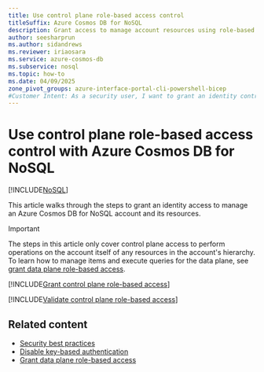 ```yaml
---
title: Use control plane role-based access control
titleSuffix: Azure Cosmos DB for NoSQL
description: Grant access to manage account resources using role-based access control, Microsoft Entra, and Azure Cosmos DB for NoSQL.
author: seesharprun
ms.author: sidandrews
ms.reviewer: iriaosara
ms.service: azure-cosmos-db
ms.subservice: nosql
ms.topic: how-to
ms.date: 04/09/2025
zone_pivot_groups: azure-interface-portal-cli-powershell-bicep
#Customer Intent: As a security user, I want to grant an identity control-plane access to Azure Cosmos DB for NoSQL, so that my developer team can use the SDK of their choice with minimal code change.
---
```


# Use control plane role-based access control with Azure Cosmos DB for NoSQL

[!INCLUDE[NoSQL](../../includes/appliesto-nosql.md)]

This article walks through the steps to grant an identity access to manage an Azure Cosmos DB for NoSQL account and its resources.

> [!IMPORTANT]
> The steps in this article only cover control plane access to perform operations on the account itself of any resources in the account's hierarchy. To learn how to manage items and execute queries for the data plane, see [grant data plane role-based access](how-to-grant-data-plane-role-based-access.md).

[!INCLUDE[Grant control plane role-based access](../../includes/grant-control-plane-role-based-access.md)]

[!INCLUDE[Validate control plane role-based access](../../includes/validate-control-plane-role-based-access.md)]

## Related content

- [Security best practices](security.md)
- [Disable key-based authentication](how-to-disable-key-based-authentication.md)
- [Grant data plane role-based access](how-to-grant-data-plane-access.md)
